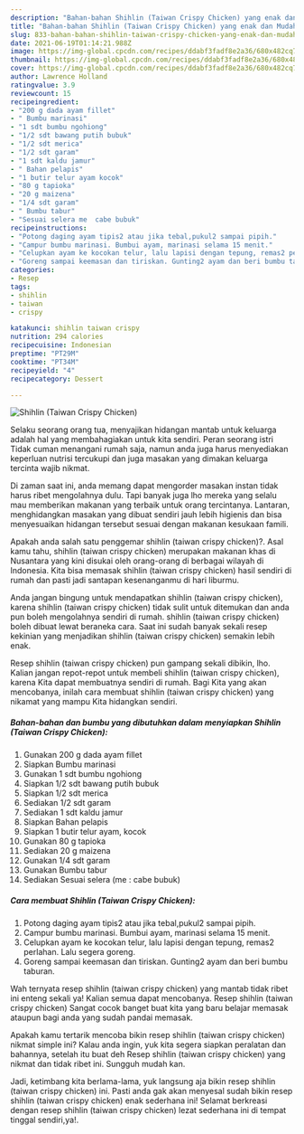 ```yaml
---
description: "Bahan-bahan Shihlin (Taiwan Crispy Chicken) yang enak dan Mudah Dibuat"
title: "Bahan-bahan Shihlin (Taiwan Crispy Chicken) yang enak dan Mudah Dibuat"
slug: 833-bahan-bahan-shihlin-taiwan-crispy-chicken-yang-enak-dan-mudah-dibuat
date: 2021-06-19T01:14:21.988Z
image: https://img-global.cpcdn.com/recipes/ddabf3fadf8e2a36/680x482cq70/shihlin-taiwan-crispy-chicken-foto-resep-utama.jpg
thumbnail: https://img-global.cpcdn.com/recipes/ddabf3fadf8e2a36/680x482cq70/shihlin-taiwan-crispy-chicken-foto-resep-utama.jpg
cover: https://img-global.cpcdn.com/recipes/ddabf3fadf8e2a36/680x482cq70/shihlin-taiwan-crispy-chicken-foto-resep-utama.jpg
author: Lawrence Holland
ratingvalue: 3.9
reviewcount: 15
recipeingredient:
- "200 g dada ayam fillet"
- " Bumbu marinasi"
- "1 sdt bumbu ngohiong"
- "1/2 sdt bawang putih bubuk"
- "1/2 sdt merica"
- "1/2 sdt garam"
- "1 sdt kaldu jamur"
- " Bahan pelapis"
- "1 butir telur ayam kocok"
- "80 g tapioka"
- "20 g maizena"
- "1/4 sdt garam"
- " Bumbu tabur"
- "Sesuai selera me  cabe bubuk"
recipeinstructions:
- "Potong daging ayam tipis2 atau jika tebal,pukul2 sampai pipih."
- "Campur bumbu marinasi. Bumbui ayam, marinasi selama 15 menit."
- "Celupkan ayam ke kocokan telur, lalu lapisi dengan tepung, remas2 perlahan. Lalu segera goreng."
- "Goreng sampai keemasan dan tiriskan. Gunting2 ayam dan beri bumbu taburan."
categories:
- Resep
tags:
- shihlin
- taiwan
- crispy

katakunci: shihlin taiwan crispy 
nutrition: 294 calories
recipecuisine: Indonesian
preptime: "PT29M"
cooktime: "PT34M"
recipeyield: "4"
recipecategory: Dessert

---
```



![Shihlin (Taiwan Crispy Chicken)](https://img-global.cpcdn.com/recipes/ddabf3fadf8e2a36/680x482cq70/shihlin-taiwan-crispy-chicken-foto-resep-utama.jpg)

Selaku seorang orang tua, menyajikan hidangan mantab untuk keluarga adalah hal yang membahagiakan untuk kita sendiri. Peran seorang istri Tidak cuman menangani rumah saja, namun anda juga harus menyediakan keperluan nutrisi tercukupi dan juga masakan yang dimakan keluarga tercinta wajib nikmat.

Di zaman  saat ini, anda memang dapat mengorder masakan instan tidak harus ribet mengolahnya dulu. Tapi banyak juga lho mereka yang selalu mau memberikan makanan yang terbaik untuk orang tercintanya. Lantaran, menghidangkan masakan yang dibuat sendiri jauh lebih higienis dan bisa menyesuaikan hidangan tersebut sesuai dengan makanan kesukaan famili. 



Apakah anda salah satu penggemar shihlin (taiwan crispy chicken)?. Asal kamu tahu, shihlin (taiwan crispy chicken) merupakan makanan khas di Nusantara yang kini disukai oleh orang-orang di berbagai wilayah di Indonesia. Kita bisa memasak shihlin (taiwan crispy chicken) hasil sendiri di rumah dan pasti jadi santapan kesenanganmu di hari liburmu.

Anda jangan bingung untuk mendapatkan shihlin (taiwan crispy chicken), karena shihlin (taiwan crispy chicken) tidak sulit untuk ditemukan dan anda pun boleh mengolahnya sendiri di rumah. shihlin (taiwan crispy chicken) boleh dibuat lewat beraneka cara. Saat ini sudah banyak sekali resep kekinian yang menjadikan shihlin (taiwan crispy chicken) semakin lebih enak.

Resep shihlin (taiwan crispy chicken) pun gampang sekali dibikin, lho. Kalian jangan repot-repot untuk membeli shihlin (taiwan crispy chicken), karena Kita dapat membuatnya sendiri di rumah. Bagi Kita yang akan mencobanya, inilah cara membuat shihlin (taiwan crispy chicken) yang nikamat yang mampu Kita hidangkan sendiri.

<!--inarticleads1-->

##### Bahan-bahan dan bumbu yang dibutuhkan dalam menyiapkan Shihlin (Taiwan Crispy Chicken):

1. Gunakan 200 g dada ayam fillet
1. Siapkan  Bumbu marinasi
1. Gunakan 1 sdt bumbu ngohiong
1. Siapkan 1/2 sdt bawang putih bubuk
1. Siapkan 1/2 sdt merica
1. Sediakan 1/2 sdt garam
1. Sediakan 1 sdt kaldu jamur
1. Siapkan  Bahan pelapis
1. Siapkan 1 butir telur ayam, kocok
1. Gunakan 80 g tapioka
1. Sediakan 20 g maizena
1. Gunakan 1/4 sdt garam
1. Gunakan  Bumbu tabur
1. Sediakan Sesuai selera (me : cabe bubuk)




<!--inarticleads2-->

##### Cara membuat Shihlin (Taiwan Crispy Chicken):

1. Potong daging ayam tipis2 atau jika tebal,pukul2 sampai pipih.
1. Campur bumbu marinasi. Bumbui ayam, marinasi selama 15 menit.
1. Celupkan ayam ke kocokan telur, lalu lapisi dengan tepung, remas2 perlahan. Lalu segera goreng.
1. Goreng sampai keemasan dan tiriskan. Gunting2 ayam dan beri bumbu taburan.




Wah ternyata resep shihlin (taiwan crispy chicken) yang mantab tidak ribet ini enteng sekali ya! Kalian semua dapat mencobanya. Resep shihlin (taiwan crispy chicken) Sangat cocok banget buat kita yang baru belajar memasak ataupun bagi anda yang sudah pandai memasak.

Apakah kamu tertarik mencoba bikin resep shihlin (taiwan crispy chicken) nikmat simple ini? Kalau anda ingin, yuk kita segera siapkan peralatan dan bahannya, setelah itu buat deh Resep shihlin (taiwan crispy chicken) yang nikmat dan tidak ribet ini. Sungguh mudah kan. 

Jadi, ketimbang kita berlama-lama, yuk langsung aja bikin resep shihlin (taiwan crispy chicken) ini. Pasti anda gak akan menyesal sudah bikin resep shihlin (taiwan crispy chicken) enak sederhana ini! Selamat berkreasi dengan resep shihlin (taiwan crispy chicken) lezat sederhana ini di tempat tinggal sendiri,ya!.

